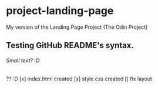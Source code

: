 # project-landing-page
My version of the Landing Page Project (The Odin Project)

## Testing GitHub README's syntax.
###### Small text? :D
?? :D
[x] index.html created
[x] style.css created
[] fix layout